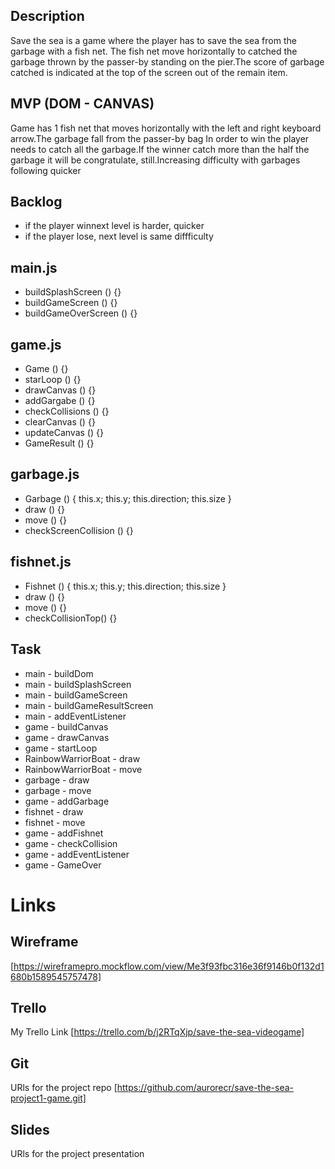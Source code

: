 ## Description

Save the sea is a game where the player has to save the sea from the garbage with a fish net. The fish net move horizontally to catched the garbage thrown by the passer-by standing on the pier.The score of garbage catched is indicated at the top of the screen out of the remain item. 

## MVP (DOM - CANVAS)

Game has 1 fish net that moves horizontally with the left and right keyboard arrow.The garbage fall from the passer-by bag
In order to win the player needs to catch all the garbage.If the winner catch more than the half the garbage it will be congratulate, still.Increasing difficulty with garbages following quicker

## Backlog
* if the player winnext level is harder, quicker
* if the player lose, next level is same diffficulty

## main.js
* buildSplashScreen () {}
* buildGameScreen () {}
* buildGameOverScreen () {}

## game.js
* Game () {}
* starLoop () {}
* drawCanvas () {}
* addGargabe () {}
* checkCollisions () {}
* clearCanvas () {}
* updateCanvas () {}
* GameResult () {}

## garbage.js
* Garbage () { this.x; this.y; this.direction; this.size }
* draw () {}
* move () {}
* checkScreenCollision () {}

## fishnet.js
* Fishnet () { this.x; this.y; this.direction; this.size }
* draw () {}
* move () {}
* checkCollisionTop() {}

## Task
* main - buildDom
* main - buildSplashScreen
* main - buildGameScreen
* main - buildGameResultScreen
* main - addEventListener
* game - buildCanvas
* game - drawCanvas
* game - startLoop
* RainbowWarriorBoat - draw
* RainbowWarriorBoat - move
* garbage - draw
* garbage - move
* game - addGarbage
* fishnet - draw
* fishnet - move
* game - addFishnet
* game - checkCollision
* game - addEventListener
* game - GameOver
 
# Links
## Wireframe
[https://wireframepro.mockflow.com/view/Me3f93fbc316e36f9146b0f132d1680b1589545757478]

## Trello 
My Trello Link [https://trello.com/b/j2RTqXjp/save-the-sea-videogame]

## Git
URls for the project repo [https://github.com/aurorecr/save-the-sea-project1-game.git]

## Slides
URls for the project presentation 
 
 




